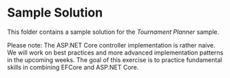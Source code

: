 # Sample Solution

This folder contains a sample solution for the *Tournament Planner* sample.

Please note: The ASP.NET Core controller implementation is rather naive. We will work on best practices and more advanced implementation patterns in the upcoming weeks. The goal of this exercise is to practice fundamental skills in combining EFCore and ASP.NET Core.
